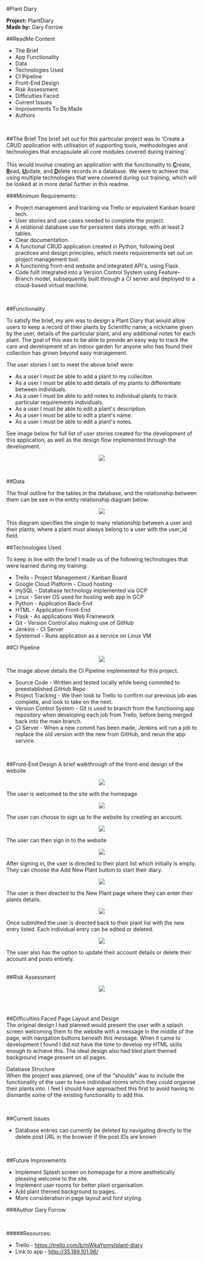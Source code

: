 #Plant Diary

<b>Project:</b> PlantDiary <br>
<b>Made by:</b> Gary Forrow <br>

##ReadMe Content
* The Brief
* App Functionality
* Data
* Technologies Used
* CI Pipeline
* Front-End Design
* Risk Assessment
* Difficulties Faced
* Current Issues
* Improvements To Be Made
* Authors  



<br>

##The Brief
The brief set out for this particular project was to 'Create a CRUD application with utilisation of supporting tools, 
methodologies and technologies that encapsulate all core modules covered during training'. <br>
<br>
This would involve creating an application with the functionality to <u><b>C</b></u>reate, <u><b>R</b></u>ead, 
<u><b>U</b></u>pdate, and <u><b>D</b></u>elete records in a database. We were to achieve this using multiple technologies
that were covered during out training, which will be looked at in more detail further in this readme.

###Minimum Requirements:
* Project management and tracking via Trello or equivalent Kanban board tech. 
* User stories and use cases needed to complete the project.
* A relational database use for persistent data storage, with at least 2 tables.
* Clear documentation.
* A functional CRUD application created in Python, following best practices and design principles, which meets requiorements 
set out on project management tool.
* A functioning front-end website and integrated API's, using Flask.
* Code fullt integrated into a Version Control System using Feature-Branch model, subsequently built through a
CI server and deployed to a cloud-based virtual machine.

<br>

##Functionality

To satisfy the brief, my aim was to design a Plant Diary that would allow users to keep a record of thier plants by Scientific name, 
a nickname given by the user, details of the particular plant, and any additional notes for each plant.
The goal of this was to be able to provide an easy way to track the care and development of an indoor garden for anyone
who has found their collection has grown beyond easy management. 
<br>

The user stories I set to meet the above brief were: 
 * As a user I must be able to add a plant to my colleciton
 * As a user I must be able to add details of my plants to differentiate between individuals.
 * As a user I must be able to add notes to individual plants to track particular requirements individuals.
 * As a user I must be able to edit a plant's description.
 * As a user I must be able to edit a plant's name. 
 * As a user I must be able to edit a plant's notes.
 
 See image below for full list of user stories created for the development of this application, as well as the design 
 flow implemented through the development.
 
<p align="center">
  <img src="https://i.imgur.com/DqNqSFl.png">
</p>

<br>

##Data

The final outline for the tables in the database, and the relationship between them can be see in the entity relationship diagram below.

<p align="center">
  <img src="https://i.imgur.com/mRTucar.png">
</p>

This diagram specifies the single to many relationship between a user and their plants, where a plant must always belong to a user with the user_id field.

##Technologies Used

To keep in line with the brief I made us of the following technologies that were learned during my training: 
* Trello - Project Management / Kanban Board
* Google Cloud Platform - Cloud hosting
* mySQL - Database technology implemented via GCP
* Linux - Server OS used for hosting web app in GCP
* Python - Application Back-End
* HTML - Application Front-End
* Flask - As applications Web Framework
* Git - Version Control also making use of GitHub
* Jenkins - CI Server
* Systemsd - Runs application as a service on Linux VM


##CI Pipeline
<p align="center">
  <img src="https://i.imgur.com/X9uqvFX.png">
</p>
The image above details the CI Pipeline implemented for this project.
<br>

* Source Code - Written and tested locally while being commited to preestablished GitHub Repo
* Project Tracking - We then look to Trello to confirm our previous job was complete, and look to take on the next.
* Version Control System - Git is used to branch from the functioning app repository when developing each job from Trello, before being merged back into the main branch.
* CI Server - When a new commit has been made, Jenkins will run a job to replace the old version with the new from GitHub, and rerun the app service.

<br>

##Front-End Design
A brief walkthrough of the front-end design of the website
<p align="center">
  <img src="https://i.imgur.com/dneOWlo.png">
</p>
The user is welcomed to the site with the homepage
<br>
<p align="center">
  <img src="https://i.imgur.com/A5OIy6M.png">
</p>
The user can choose to sign up to the website by creating an account. 
<p align="center">
  <img src="https://i.imgur.com/yB82yuL.png">
</p>
The user can then sign in to the website
<p align="center">
  <img src="https://i.imgur.com/nlGq4LL.png">
</p>
After signing in, the user is directed to their plant list which initially is empty. They can choose the Add New Plant button to start their diary.
<p align="center">
  <img src="https://i.imgur.com/MmsO6ap.png">
</p>
The user is then directed to the New Plant page where they can enter their plants details.
<p align="center">
  <img src="https://i.imgur.com/3ntikAB.png">
</p>
Once submitted the user is directed back to their plant list with the new entry listed. Each individual entry can be edited or deleted.
<p align="center">
  <img src="https://i.imgur.com/mBFU6a6.png">
</p>
The user also has the option to update their account details or delete their account and posts entirely.
<br>
<br>

##Risk Assessment
<p align="center">
  <img src="https://i.imgur.com/mCvxbSo.png">
</p>
<br>
<br>

##Difficulties Faced
Page Layout and Design<br>
The original design I had planned would present the user with a splash screen welcoming them to the website with a message in the middle of
the page, with navigation buttons beneath this message. When it came to development I found I did not have the time to develop
my HTML skills enough to achieve this. The ideal design also had tiled plant themed background image present on all pages. 

Database Structure<br>
When the project was planned, one of the "shoulds" was to include the functionality of the user to have individual rooms
which they could organise their plants into. I feel I should have approached this first to avoid having to dismantle some of
the existing functionality to add this. 

<br>

##Current Issues
* Database entries can currently be deleted by navigating directly to the delete post URL in the browser if the post IDs are known

<br>

##Future Improvements
* Implement Splash screen on homepage for a more aesthetically pleasing welcome to the site.
* Implement user rooms for better plant organisation.
* Add plant themed background to pages.
* More consideration in page layout and font styling. 

###Author
Gary Forrow

<br>

#####Resources:
* Trello - https://trello.com/b/mWkaYpmy/plant-diary
* Link to app - http://35.189.101.96/
<br>
